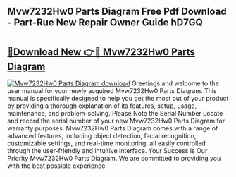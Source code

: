 ## Mvw7232Hw0 Parts Diagram Free Pdf Download - Part-Rue New Repair Owner Guide hD7GQ

# <h2><a href="http://dfpc9b1.blite.top/?on=Mvw7232Hw0+Parts+Diagram">🔗Download New 👉🔴 Mvw7232Hw0 Parts Diagram</a></h2>

[![Mvw7232Hw0 Parts Diagram download](https://i.imgur.com/lujVjoI.png)](http://dfpc9b1.blite.top/?on=Mvw7232Hw0+Parts+Diagram)
Greetings and welcome to the user manual for your newly acquired Mvw7232Hw0 Parts Diagram. This manual is specifically designed to help you get the most out of your product by providing a thorough explanation of its features, setup, usage, maintenance, and problem-solving. Please Note the Serial Number Locate and record the serial number of your new Mvw7232Hw0 Parts Diagram for warranty purposes. Mvw7232Hw0 Parts Diagram comes with a range of advanced features, including object detection, facial recognition, customizable settings, and real-time monitoring, all easily controlled through the user-friendly and intuitive interface. Your Success is Our Priority Mvw7232Hw0 Parts Diagram. We are committed to providing you with the best possible experience.
